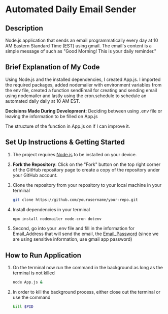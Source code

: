 # Automated Daily Email Sender


## Description
Node.js application that sends an email programmatically every day at 10 AM Eastern Standard Time (EST) using gmail. The email's content is a simple message of such as "Good Morning! This is your daily reminder."

## Brief Explanation of My Code

Using Node.js and the installed dependencies, I created App.js. I imported the required packages, added nodemailer with environment variables from the env file, created a function sendEmail for creating and sending email using nodemailer and lastly using the cron.schedule to schedule an automated daily  daily at 10 AM EST. 


**Decisions Made During Development:** Deciding between using .env file or leaving the information to be filled on App.js

The structure of the function in App.js on if I can improve it. 


## Set Up Instructions & Getting Started

1. The project requires [Node.js](https://nodejs.org/en/learn/getting-started/how-to-install-nodejs) to be installed on your device. 

2. **Fork the Repository**: Click on the "Fork" button on the top right corner of the GitHub repository page to create a copy of the repository under your GitHub account.

3. Clone the repository from your repository to your local machine in your terminal
   ```bash
   git clone https://github.com/yourusername/your-repo.git

4. Install dependencies in your terminal
    ```bash
    npm install nodemailer node-cron dotenv

5. Second, go into your .env file and fill in the information for Email_Address that will send the email, the [Email_Password](https://support.google.com/mail/thread/205453566/how-to-generate-an-app-password?hl=en) (since we are using sensitive information, use gmail app password)


## How to Run Application

1. On the terminal now run the command in the background as long as the terminal is not killed
    ```bash
    node App.js &

2. In order to kill the background process, either close out the terminal or use the command
    ```bash
    kill $PID
